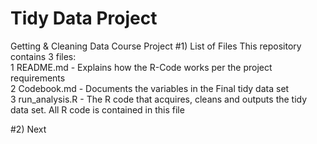 # Tidy Data Project
Getting &amp; Cleaning Data Course Project
#1) List of Files
 This repository contains 3 files:  
  1 README.md      - Explains how the R-Code works per the project requirements  
  2 Codebook.md    - Documents the variables in the Final tidy data set  
  3 run_analysis.R - The R code that acquires, cleans and outputs the tidy data set.  All R code is
 contained in this file  
 
 #2) Next
